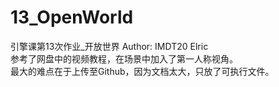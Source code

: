 # 13_OpenWorld
引擎课第13次作业_开放世界
Author: IMDT20 Elric  
参考了网盘中的视频教程，在场景中加入了第一人称视角。  
最大的难点在于上传至Github，因为文档太大，只放了可执行文件。
